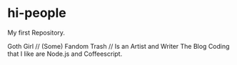 # hi-people

My first Repository.

Goth Girl // (Some) Fandom Trash // Is an Artist and Writer
The Blog Coding that I like are Node.js and Coffeescript.

